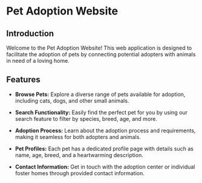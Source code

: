 # Pet Adoption Website

## Introduction

Welcome to the Pet Adoption Website! This web application is designed to facilitate the adoption of pets by connecting potential adopters with animals in need of a loving home.

## Features

- **Browse Pets:** Explore a diverse range of pets available for adoption, including cats, dogs, and other small animals.

- **Search Functionality:** Easily find the perfect pet for you by using our search feature to filter by species, breed, age, and more.

- **Adoption Process:** Learn about the adoption process and requirements, making it seamless for both adopters and animals.

- **Pet Profiles:** Each pet has a dedicated profile page with details such as name, age, breed, and a heartwarming description.

- **Contact Information:** Get in touch with the adoption center or individual foster homes through provided contact information.


